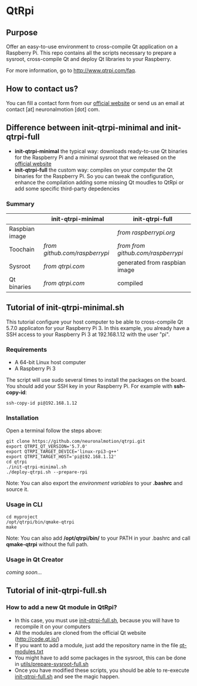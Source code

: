 # QtRpi

## Purpose
Offer an easy-to-use environment to cross-compile Qt application on a Raspberry Pi. This repo contains all the scripts necessary to prepare a sysroot, cross-compile Qt and deploy Qt libraries to your Raspberry.

For more information, go to http://www.qtrpi.com/faq.

## How to contact us?
You can fill a contact form from our [official website](https://www.neuronalmotion.com/contact/) or send us an email at contact [at] neuronalmotion [dot] com.

## Difference between init-qtrpi-minimal and init-qtrpi-full
* **init-qtrpi-minimal** the typical way: downloads ready-to-use Qt binaries for the Raspberry Pi and a minimal sysroot that we released on the [official website](http://www.qtrpi.com/download)
* **init-qtrpi-full** the custom way: compiles on your computer the Qt binaries for the Raspberry Pi. So you can tweak the configuration, enhance the compilation adding some missing Qt moudles to QtRpi or add some specific third-party depedencies

### Summary
|                     | init-qtrpi-minimal            | init-qtrpi-full                      |
| ------------------- | ----------------------------- | ------------------------------------ |
| Raspbian image      |                               | *from raspberrypi.org*               |
| Toochain            | *from github.com/raspberrypi* | *from from github.com/raspberrypi*   |
| Sysroot             | *from qtrpi.com*              | generated from raspbian image        |
| Qt binaries         | *from qtrpi.com*              | compiled                             |

## Tutorial of init-qtrpi-minimal.sh

This tutorial configure your host computer to be able to cross-compile Qt 5.7.0 applicaton for your Raspberry Pi 3. In this example, you already have a SSH access to your Raspberry Pi 3 at 192.168.1.12 with the user "pi".

### Requirements
* A 64-bit Linux host computer
* A Raspberry Pi 3

The script will use sudo several times to install the packages on the board. You should add your SSH key in your Raspberry Pi. For example with **ssh-copy-id**:
```
ssh-copy-id pi@192.168.1.12
```

### Installation 
Open a terminal follow the steps above:
```
git clone https://github.com/neuronalmotion/qtrpi.git
export QTRPI_QT_VERSION='5.7.0'
export QTRPI_TARGET_DEVICE='linux-rpi3-g++'
export QTRPI_TARGET_HOST='pi@192.168.1.12'
cd qtrpi
./init-qtrpi-minimal.sh
./deploy-qtrpi.sh --prepare-rpi
```

Note: You can also export the *environment variables* to your **.bashrc** and source it.

### Usage in CLI
```
cd myproject
/opt/qtrpi/bin/qmake-qtrpi
make
```

Note: You can also add **/opt/qtrpi/bin/** to your PATH in your .bashrc and call **qmake-qtrpi** without the full path.

### Usage in Qt Creator
*coming soon...*

## Tutorial of init-qtrpi-full.sh

### How to add a new Qt module in QtRpi?
* In this case, you must use [init-qtrpi-full.sh](https://github.com/neuronalmotion/qtrpi/blob/develop/init-qtrpi-full.sh), because you will have to recompile it on your computers
* All the modules are cloned from the official Qt website (http://code.qt.io/)
* If you want to add a module, just add the repository name in the file [qt-modules.txt](https://github.com/neuronalmotion/qtrpi/blob/develop/qt-modules.txt)
* You might have to add some packages in the sysroot, this can be done in [utils/prepare-sysroot-full.sh](https://github.com/neuronalmotion/qtrpi/blob/develop/utils/prepare-sysroot-full.sh)
* Once you have modified these scripts, you should be able to re-execute [init-qtrpi-full.sh](https://github.com/neuronalmotion/qtrpi/blob/develop/init-qtrpi-full.sh) and see the magic happen.

